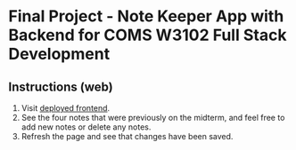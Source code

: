 # Final Project - Note Keeper App with Backend for COMS W3102 Full Stack Development
## Instructions (web)
1. Visit [deployed frontend](https://full-stack-final-gilt.vercel.app/).
2. See the four notes that were previously on the midterm, and feel free to add new notes or delete any notes.
3. Refresh the page and see that changes have been saved.
